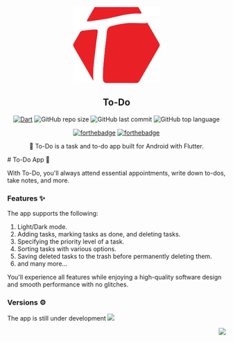 <div align="center">

<img src="https://github.com/Hossam-Sayed/fancy-todo-app/blob/master/to_do_logo.svg" width="200"/>

## To-Do

[![Dart](https://github.com/Hossam-Sayed/fancy-todo-app/actions/workflows/dart.yml/badge.svg)](https://github.com/Hossam-Sayed/fancy-todo-app/actions/workflows/dart.yml) ![GitHub repo size](https://img.shields.io/github/repo-size/Hossam-Sayed/fancy-todo-app) ![GitHub last commit](https://img.shields.io/github/last-commit/Hossam-Sayed/fancy-todo-app) ![GitHub top language](https://img.shields.io/github/languages/top/Hossam-Sayed/fancy-todo-app)

[![forthebadge](https://forthebadge.com/images/badges/built-with-love.svg)](https://forthebadge.com) [![forthebadge](https://forthebadge.com/images/badges/built-for-android.svg)](https://forthebadge.com)

📝 To-Do is a task and to-do app built for Android with Flutter.
</div>
<!-- 
<div align=right>

**[`↑ To Top`](#top)**
</div>
-->
# To-Do App 📝

With To-Do, you'll always attend essential appointments, write down to-dos, take notes, and more.

### Features :sparkles:

The app supports the following:
1. Light/Dark mode.
2. Adding tasks, marking tasks as done, and deleting tasks.
3. Specifying the priority level of a task.
4. Sorting tasks with various options.
5. Saving deleted tasks to the trash before permanently deleting them.
6. and many more...

You'll experience all features while enjoying a high-quality software design and smooth performance with no glitches.

### Versions ⚙

The app is still under development <img src="https://github.com/Hossam-Sayed/todo/assets/83096913/83deec54-db83-41b9-b209-abe5fff5ec3b" width=30>

<div align=right>
   
[<img src="https://github.com/Hossam-Sayed/android-tips/assets/83096913/a772ce20-8886-4aec-bb9a-7dd97746a9fb" width="50">](#top)
</div>
